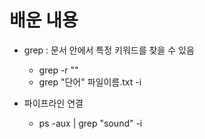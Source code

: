 # 배운 내용
- grep : 문서 안에서 특정 키워드를 찾을 수 있음
    - grep -r ""
    - grep "단어" 파일이름.txt -i

- 파이프라인 연결
    - ps -aux | grep "sound" -i